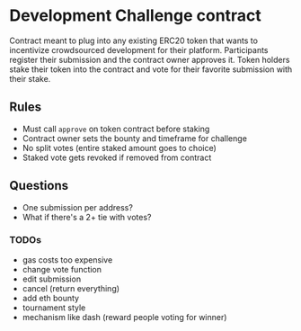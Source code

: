 # Development Challenge contract

Contract meant to plug into any existing ERC20 token that wants to incentivize crowdsourced development for their platform. Participants register their submission and the contract owner approves it. Token holders stake their token into the contract and vote for their favorite submission with their stake.

## Rules

- Must call `approve` on token contract before staking
- Contract owner sets the bounty and timeframe for challenge
- No split votes (entire staked amount goes to choice)
- Staked vote gets revoked if removed from contract

## Questions

- One submission per address?
- What if there's a 2+ tie with votes?

### TODOs

- gas costs too expensive
- change vote function
- edit submission
- cancel (return everything)
- add eth bounty
- tournament style
- mechanism like dash (reward people voting for winner)
